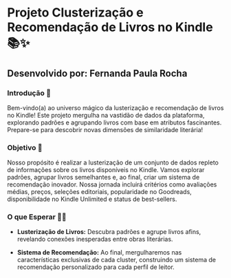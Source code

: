 # Projeto Clusterização e Recomendação de Livros no Kindle 📚✨

## Desenvolvido por: Fernanda Paula Rocha

### Introdução 🌟

Bem-vindo(a) ao universo mágico da lusterização e recomendação de livros no Kindle! Este projeto mergulha na vastidão de dados da plataforma, explorando padrões e agrupando livros com base em atributos fascinantes. Prepare-se para descobrir novas dimensões de similaridade literária!

### Objetivo 🚀

Nosso propósito é realizar a lusterização de um conjunto de dados repleto de informações sobre os livros disponíveis no Kindle. Vamos explorar padrões, agrupar livros semelhantes e, ao final, criar um sistema de recomendação inovador. Nossa jornada incluirá critérios como avaliações médias, preços, seleções editoriais, popularidade no Goodreads, disponibilidade no Kindle Unlimited e status de best-sellers.

### O que Esperar 📖💡

- **Lusterização de Livros:** Descubra padrões e agrupe livros afins, revelando conexões inesperadas entre obras literárias.

- **Sistema de Recomendação:** Ao final, mergulharemos nas características exclusivas de cada cluster, construindo um sistema de recomendação personalizado para cada perfil de leitor.

